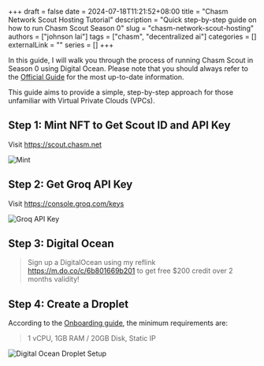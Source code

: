 +++ 
draft = false
date = 2024-07-18T11:21:52+08:00
title = "Chasm Network Scout Hosting Tutorial"
description = "Quick step-by-step guide on how to run Chasm Scout Season 0"
slug = "chasm-network-scout-hosting"
authors = ["johnson lai"]
tags = ["chasm", "decentralized ai"]
categories = []
externalLink = ""
series = []
+++

In this guide, I will walk you through the process of running Chasm Scout in Season 0 using Digital Ocean. Please note that you should always refer to the [Official Guide](https://network-docs.chasm.net/) for the most up-to-date information.

This guide aims to provide a simple, step-by-step approach for those unfamiliar with Virtual Private Clouds (VPCs).

## Step 1: Mint NFT to Get Scout ID and API Key

Visit https://scout.chasm.net

![Mint](/images/chasm-scout/mint.gif)

## Step 2: Get Groq API Key

Visit https://console.groq.com/keys

![Groq API Key](/images/chasm-scout/groq.gif)

## Step 3: Digital Ocean

> Sign up a DigitalOcean using my reflink https://m.do.co/c/6b801669b201 to get free $200 credit over 2 months validity!



## Step 4: Create a Droplet

According to the [Onboarding guide](https://network-docs.chasm.net/chasm-scout-season-0/onboarding-to-season-0), the minimum requirements are:

> 1 vCPU, 1GB RAM / 20GB Disk, Static IP

![Digital Ocean Droplet Setup](/images/chasm-scout/do.gif)

